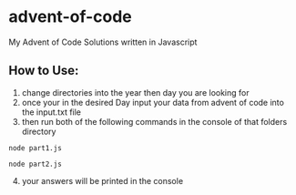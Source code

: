 # advent-of-code
My Advent of Code Solutions written in Javascript

## How to Use:
1. change directories into the year then day you are looking for
2. once your in the desired Day input your data from advent of code into the input.txt file
3. then run both of the following commands in the console of that folders directory
``` 
node part1.js
```
```
node part2.js
```
4. your answers will be printed in the console
